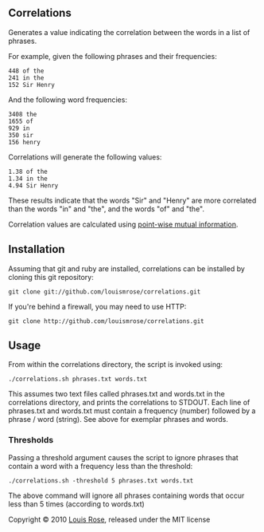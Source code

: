 ## Correlations

Generates a value indicating the correlation between the words in a list of phrases.

For example, given the following phrases and their frequencies:

    448 of the
    241 in the
    152 Sir Henry

And the following word frequencies:

    3408 the
    1655 of
    929 in
    350 sir
    156 henry
    
Correlations will generate the following values:

    1.38 of the
    1.34 in the
    4.94 Sir Henry 

These results indicate that the words "Sir" and "Henry" are more correlated than the words "in" and "the", and the words "of" and "the".

Correlation values are calculated using [point-wise mutual information](http://en.wikipedia.org/wiki/Pointwise_mutual_information).   

## Installation

Assuming that git and ruby are installed, correlations can be installed by cloning this git repository:

    git clone git://github.com/louismrose/correlations.git

If you're behind a firewall, you may need to use HTTP:

    git clone http://github.com/louismrose/correlations.git

## Usage

From within the correlations directory, the script is invoked using:

    ./correlations.sh phrases.txt words.txt
    
This assumes two text files called phrases.txt and words.txt in the correlations directory, and prints the correlations to STDOUT. Each line of phrases.txt and words.txt must contain a frequency (number) followed by a phrase / word (string). See above for exemplar phrases and words.

### Thresholds

Passing a threshold argument causes the script to ignore phrases that contain a word with a frequency less than the threshold:

    ./correlations.sh -threshold 5 phrases.txt words.txt
    
The above command will ignore all phrases containing words that occur less than 5 times (according to words.txt)

Copyright &copy; 2010 [Louis Rose](http://www.cs.york.ac.uk/~louis), released under the MIT license